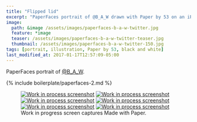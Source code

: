```yaml
---
title: "Flipped lid"
excerpt: "PaperFaces portrait of @B_A_W drawn with Paper by 53 on an iPad."
image: 
  path: &image /assets/images/paperfaces-b-a-w-twitter.jpg 
  feature: *image
  teaser: /assets/images/paperfaces-b-a-w-twitter-teaser.jpg
  thumbnail: /assets/images/paperfaces-b-a-w-twitter-150.jpg
tags: [portrait, illustration, Paper by 53, black and white]
last_modified_at: 2017-01-17T12:57:09-05:00
---
```


PaperFaces portrait of [@B_A_W](http://twitter.com/B_A_W).

{% include boilerplate/paperfaces-2.md %}

<figure class="third">
	<a href="/assets/images/paperfaces-b-a-w-process-1-lg.jpg"><img src="/assets/images/paperfaces-b-a-w-process-1-600.jpg" alt="Work in process screenshot"></a>
	<a href="/assets/images/paperfaces-b-a-w-process-2-lg.jpg"><img src="/assets/images/paperfaces-b-a-w-process-2-600.jpg" alt="Work in process screenshot"></a>
	<a href="/assets/images/paperfaces-b-a-w-process-3-lg.jpg"><img src="/assets/images/paperfaces-b-a-w-process-3-600.jpg" alt="Work in process screenshot"></a>
	<a href="/assets/images/paperfaces-b-a-w-process-4-lg.jpg"><img src="/assets/images/paperfaces-b-a-w-process-4-600.jpg" alt="Work in process screenshot"></a>
	<a href="/assets/images/paperfaces-b-a-w-process-5-lg.jpg"><img src="/assets/images/paperfaces-b-a-w-process-5-600.jpg" alt="Work in process screenshot"></a>
	<a href="/assets/images/paperfaces-b-a-w-process-6-lg.jpg"><img src="/assets/images/paperfaces-b-a-w-process-6-600.jpg" alt="Work in process screenshot"></a>
	<figcaption>Work in progress screen captures Made with Paper.</figcaption>
</figure>
